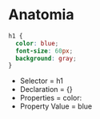 # Anatomia

```CSS
h1 {
  color: blue;
  font-size: 60px;
  background: gray;
}
```

- Selector = h1
- Declaration = {}
- Properties = color:
- Property Value = blue
